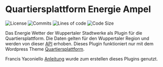 # Quartiersplattform Energie Ampel

<p>
  <img src="https://img.shields.io/github/license/studio-arrenberg/energie-ampel-plugin?color=%23f7f7f7&style=flat-square" alt="License"/>
  <!-- <img src="https://img.shields.io/github/repo-size/studio-arrenberg/quartiersplattform?color=%23f7f7f7&style=flat-square" alt="Repo Size"/> -->
  <img src="https://img.shields.io/github/commit-activity/w/studio-arrenberg/energie-ampel-plugin?color=%23f7f7f7&style=flat-square" alt="Commits"/>
  <img src="https://img.shields.io/tokei/lines/github/studio-arrenberg/energie-ampel-plugin?color=%23f7f7f7&style=flat-square" alt="Lines of code"/>
  <img src="https://img.shields.io/github/languages/code-size/studio-arrenberg/energie-ampel-plugin?color=%23f7f7f7&style=flat-square" alt="Code Size"/>
</p>

Das Energie Wetter der Wuppertaler Stadtwerke als Plugin für die Quartiersplattform.
Die Daten gelten für den Wuppertaler Region und werden von dieser [API](http://api.energiewetter.de/) erhoben.
Dieses Plugin funktioniert nur mit dem Wordpress Theme [Quartiersplattform](https://github.com/studio-arrenberg/quartiersplattform).

Francis Yaconiello [Anleitung](https://www.yaconiello.com/blog/how-to-write-wordpress-plugin) wurde zum erstellen dieses Plugins genutzt.
